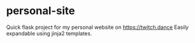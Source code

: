 # personal-site
Quick flask project for my personal website on https://twitch.dance
Easily expandable using jinja2 templates.
